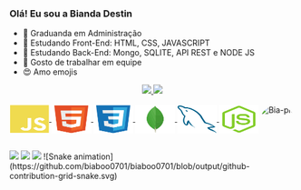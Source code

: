 ### Olá! Eu sou a Bianda Destin

- 🌱 Graduanda em Administração
- 🌱 Estudando Front-End: HTML, CSS, JAVASCRIPT
- 🌱 Estudando Back-End: Mongo, SQLITE, API REST e NODE JS
- 👯 Gosto de trabalhar em equipe
- 😍 Amo emojis

<div align="center">
  <a href="https://github.com/Biaboo0701">
  <img height="180em" src="https://github-readme-stats.vercel.app/api?username=biaboo0701&show_icons=true&theme=gruvbox&include_all_commits=true&count_private=true"/>
  <img height="180em" src="https://github-readme-stats.vercel.app/api/top-langs/?username=biaboo0701&layout=compact&langs_count=7&theme=gruvbox"/>
</div>
  
<div style="display: inline_block"><br>
  <img align="center" alt="Bia-Js" height="50" width="70" src="https://raw.githubusercontent.com/devicons/devicon/master/icons/javascript/javascript-plain.svg">
  <img align="center" alt="Bia-HTML" height="50" width="70" src="https://raw.githubusercontent.com/devicons/devicon/master/icons/html5/html5-original.svg">
  <img align="center" alt="Bia-CSS" height="50" width="70" src="https://raw.githubusercontent.com/devicons/devicon/master/icons/css3/css3-original.svg">
  <img align="center" alt="Bia-MongoDB" height="50" width="70" src="https://raw.githubusercontent.com/devicons/devicon/master/icons/mongodb/mongodb-original.svg">
  <img align="center" alt="Bia-SQLITE" height="50" width="70" src="https://raw.githubusercontent.com/devicons/devicon/master/icons/mysql/mysql-original.svg">
  <img align="center" alt="Bia-NodeJS" height="50" width="70" src="https://raw.githubusercontent.com/devicons/devicon/master/icons/nodejs/nodejs-original.svg">
  <img align="right" alt="Bia-pic" height="150" style="border-radius:50px;" src="https://share-cdn.picrew.me/shareImg/org/202111/338224_GtGgyicL.png">
</div>
  
##
  
<div> 
<a href="https://www.instagram.com/biaboocool/"><img src="https://img.shields.io/badge/-Instagram-%23E4405F?style=for-the-badge&logo=instagram&logoColor=white" target="_blank"></a>
<a href = "mailto:biaboo2015@yahoo.com"><img src="https://img.shields.io/badge/-Yahoo-9146FF?style=for-the-badge&logo=yahoo&logoColor=white" target="_blank"></a>
<a href="https://www.linkedin.com/in/bianda-woobie-saint-aubin-destin-814213190/" target="_blank"><img src="https://img.shields.io/badge/-LinkedIn-%230077B5?style=for-the-badge&logo=linkedin&logoColor=white" target="_blank"></a> 
![Snake animation](https://github.com/biaboo0701/biaboo0701/blob/output/github-contribution-grid-snake.svg)
</div>
